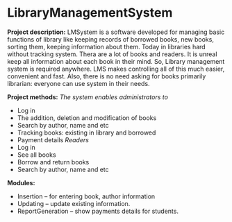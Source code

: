 # LibraryManagementSystem

**Project description:** LMSystem is a software developed for managing basic functions of library like keeping records of borrowed books, new books, sorting them, keeping information about them.
Today in libraries hard without tracking system. Thera are a lot of books and readers. It is unreal keep all information about each book in their mind. So, Library management system is required anywhere. 
LMS makes controlling all of this much easier, convenient and fast. Also, there is no need asking for books primarily librarian: everyone can use system in their needs.

**Project methods:**
*The system enables administrators to* 
-	Log in 
-	The addition, deletion and modification of books 
-	Search by author, name and etc
-	Tracking books: existing in library and borrowed
-	Payment details
*Readers*
-	Log in
-	See all books
-	Borrow and return books
-	Search by author, name and etc

**Modules:**
-	Insertion – for entering book, author information
-	Updating – update existing information.
-	ReportGeneration – show payments details for students.
